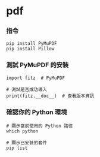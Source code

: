 # pdf

### 指令

``` shell
pip install PyMuPDF
pip install Pillow
```

### 測試 PyMuPDF 的安裝

``` shell
import fitz  # PyMuPDF

# 測試是否成功導入
print(fitz.__doc__)  # 查看版本資訊

```

### 確認你的 Python 環境

``` shell
# 顯示當前使用的 Python 路徑
which python

# 顯示已安裝的套件
pip list

```


